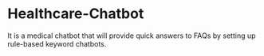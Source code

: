 # Healthcare-Chatbot
It is a medical chatbot that will provide quick answers to FAQs by setting up rule-based keyword chatbots.
